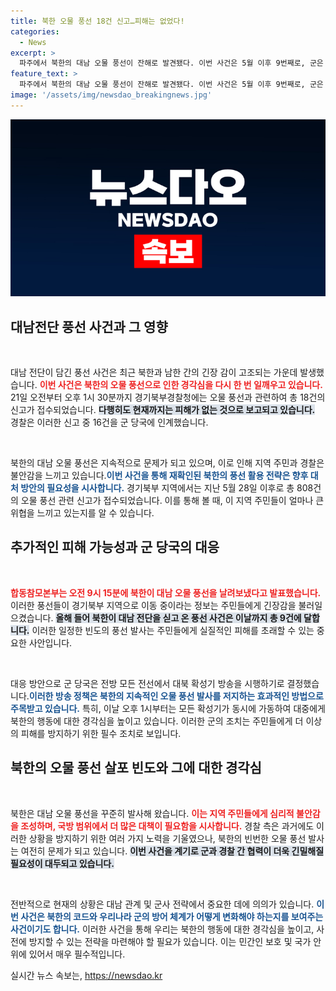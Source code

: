 ```yaml
---
title: 북한 오물 풍선 18건 신고…피해는 없었다!
categories:
  - News
excerpt: >
  파주에서 북한의 대남 오물 풍선이 잔해로 발견됐다. 이번 사건은 5월 이후 9번째로, 군은 전방 모든 전선에 확성기 방송을 전면 시행하며 대응에 나섰다. 이 끊임없는 긴장감 속에서 앞으로의 상황이 주목된다.
feature_text: >
  파주에서 북한의 대남 오물 풍선이 잔해로 발견됐다. 이번 사건은 5월 이후 9번째로, 군은 전방 모든 전선에 확성기 방송을 전면 시행하며 대응에 나섰다. 이 끊임없는 긴장감 속에서 앞으로의 상황이 주목된다.
image: '/assets/img/newsdao_breakingnews.jpg'
---
```


<p><img src="/assets/img/newsdao_breakingnews.jpg" alt="flaretime 속보" /></p>

<h2 data-ke-size="size26">대남전단 풍선 사건과 그 영향</h2>

<p data-ke-size="size16">&nbsp;</p>

<p>대남 전단이 담긴 풍선 사건은 최근 북한과 남한 간의 긴장 감이 고조되는 가운데 발생했습니다. <b><span style="color: #ee2323;">이번 사건은 북한의 오물 풍선으로 인한 경각심을 다시 한 번 일깨우고 있습니다.</span></b> 21일 오전부터 오후 1시 30분까지 경기북부경찰청에는 오물 풍선과 관련하여 총 18건의 신고가 접수되었습니다. <b><span style="background-color: #21538527;">다행히도 현재까지는 피해가 없는 것으로 보고되고 있습니다.</span></b> 경찰은 이러한 신고 중 16건을 군 당국에 인계했습니다.</p>

<p data-ke-size="size16">&nbsp;</p>

<p>북한의 대남 오물 풍선은 지속적으로 문제가 되고 있으며, 이로 인해 지역 주민과 경찰은 불안감을 느끼고 있습니다.<b><span style="color: #1a5490;">이번 사건을 통해 재확인된 북한의 풍선 활용 전략은 향후 대처 방안의 필요성을 시사합니다.</span></b> 경기북부 지역에서는 지난 5월 28일 이후로 총 808건의 오물 풍선 관련 신고가 접수되었습니다. 이를 통해 볼 때, 이 지역 주민들이 얼마나 큰 위협을 느끼고 있는지를 알 수 있습니다.</p>

<h2 data-ke-size="size26">추가적인 피해 가능성과 군 당국의 대응</h2>

<p data-ke-size="size16">&nbsp;</p>

<p><b><span style="color: #ee2323;">합동참모본부는 오전 9시 15분에 북한이 대남 오물 풍선을 날려보냈다고 발표했습니다.</span></b> 이러한 풍선들이 경기북부 지역으로 이동 중이라는 정보는 주민들에게 긴장감을 불러일으켰습니다. <b><span style="background-color: #21538527;">올해 들어 북한이 대남 전단을 싣고 온 풍선 사건은 이날까지 총 9건에 달합니다.</span></b> 이러한 일정한 빈도의 풍선 발사는 주민들에게 실질적인 피해를 초래할 수 있는 중요한 사안입니다.</p>

<p data-ke-size="size16">&nbsp;</p>

<p>대응 방안으로 군 당국은 전방 모든 전선에서 대북 확성기 방송을 시행하기로 결정했습니다.<b><span style="color: #1a5490;">이러한 방송 정책은 북한의 지속적인 오물 풍선 발사를 저지하는 효과적인 방법으로 주목받고 있습니다.</span></b> 특히, 이날 오후 1시부터는 모든 확성기가 동시에 가동하여 대중에게 북한의 행동에 대한 경각심을 높이고 있습니다. 이러한 군의 조치는 주민들에게 더 이상의 피해를 방지하기 위한 필수 조치로 보입니다.</p>

<h2 data-ke-size="size26">북한의 오물 풍선 살포 빈도와 그에 대한 경각심</h2>

<p data-ke-size="size16">&nbsp;</p>

<p>북한은 대남 오물 풍선을 꾸준히 발사해 왔습니다. <b><span style="color: #ee2323;">이는 지역 주민들에게 심리적 불안감을 조성하며, 국방 범위에서 더 많은 대책이 필요함을 시사합니다.</span></b> 경찰 측은 과거에도 이러한 상황을 방지하기 위한 여러 가지 노력을 기울였으나, 북한의 빈번한 오물 풍선 발사는 여전히 문제가 되고 있습니다. <b><span style="background-color: #21538527;">이번 사건을 계기로 군과 경찰 간 협력이 더욱 긴밀해질 필요성이 대두되고 있습니다.</span></b></p>

<p data-ke-size="size16">&nbsp;</p>

<p>전반적으로 현재의 상황은 대남 관계 및 군사 전략에서 중요한 데에 의의가 있습니다. <b><span style="color: #1a5490;">이번 사건은 북한의 코드와 우리나라 군의 방어 체계가 어떻게 변화해야 하는지를 보여주는 사건이기도 합니다.</span></b> 이러한 사건을 통해 우리는 북한의 행동에 대한 경각심을 높이고, 사전에 방지할 수 있는 전략을 마련해야 할 필요가 있습니다. 이는 민간인 보호 및 국가 안위에 있어서 매우 필수적입니다.</p>
실시간 뉴스 속보는, <a href="https://newsdao.kr" rel="dofollow">https://newsdao.kr</a>


